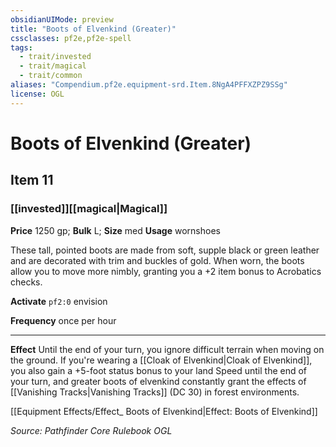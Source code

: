 ```yaml
---
obsidianUIMode: preview
title: "Boots of Elvenkind (Greater)"
cssclasses: pf2e,pf2e-spell
tags:
  - trait/invested
  - trait/magical
  - trait/common
aliases: "Compendium.pf2e.equipment-srd.Item.8NgA4PFFXZPZ9SSg"
license: OGL
---
```

# Boots of Elvenkind (Greater)
## Item 11
### [[invested]][[magical|Magical]]


**Price** 1250 gp; 
**Bulk** L; **Size** med
**Usage** wornshoes

These tall, pointed boots are made from soft, supple black or green leather and are decorated with trim and buckles of gold. When worn, the boots allow you to move more nimbly, granting you a +2 item bonus to Acrobatics checks.

**Activate** `pf2:0` envision

**Frequency** once per hour

* * *

**Effect** Until the end of your turn, you ignore difficult terrain when moving on the ground. If you're wearing a [[Cloak of Elvenkind|Cloak of Elvenkind]], you also gain a +5-foot status bonus to your land Speed until the end of your turn, and greater boots of elvenkind constantly grant the effects of [[Vanishing Tracks|Vanishing Tracks]] (DC 30) in forest environments.

[[Equipment Effects/Effect_ Boots of Elvenkind|Effect: Boots of Elvenkind]]

*Source: Pathfinder Core Rulebook*
*OGL*
